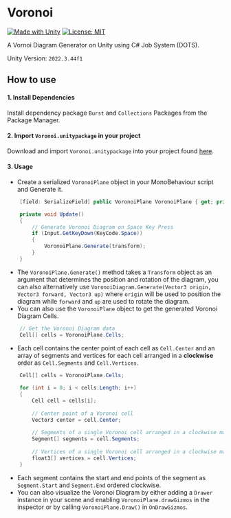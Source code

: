 # Voronoi
[![Made with Unity](https://img.shields.io/badge/Made%20with-Unity-57b9d3.svg?style=flat&logo=unity)](https://unity3d.com)
[![License: MIT](https://img.shields.io/badge/License-MIT-yellow.svg)](https://opensource.org/licenses/MIT)

A Vornoi Diagram Generator on Unity using C# Job System (DOTS).

Unity Version: `2022.3.44f1`

## How to use
#### 1. Install Dependencies
Install dependency package `Burst` and `Collections` Packages from the Package Manager.
#### 2. Import `Voronoi.unitypackage` in your project
Download and import `Voronoi.unitypackage` into your project found [here](https://github.com/rob1997/Voronoi/releases/).
#### 3. Usage
- Create a serialized `VoronoiPlane` object in your MonoBehaviour script and Generate it.
```csharp
    [field: SerializeField] public VoronoiPlane VoronoiPlane { get; private set; }

    private void Update()
    {
        // Generate Voronoi Diagram on Space Key Press
        if (Input.GetKeyDown(KeyCode.Space))
        {
            VoronoiPlane.Generate(transform);
        }
    }
```
- The `VoronoiPlane.Generate()` method takes a `Transform` object as an argument that determines the position and rotation of the diagram, you can also alternatively use `VoronoiDiagram.Generate(Vector3 origin, Vector3 forward, Vector3 up)` where `origin` will be used to position the diagram while `forward` and `up` are used to rotate the diagram.
- You can also use the `VoronoiPlane` object to get the generated Voronoi Diagram Cells.
```csharp
    // Get the Voronoi Diagram data
    Cell[] cells = VoronoiPlane.Cells;
```
- Each cell contains the center point of each cell as `Cell.Center` and an array of segments and vertices for each cell arranged in a **clockwise** order as `Cell.Segments` and `Cell.Vertices`.
```csharp
    Cell[] cells = VoronoiPlane.Cells;
    
    for (int i = 0; i < cells.Length; i++)
    {
        Cell cell = cells[i];
        
        // Center point of a Voronoi cell
        Vector3 center = cell.Center;
        
        // Segments of a single Voronoi cell arranged in a clockwise manner
        Segment[] segments = cell.Segments;
        
        // Vertices of a single Voronoi cell arranged in a clockwise manner
        float3[] vertices = cell.Vertices;
    }
``` 
- Each segment contains the start and end points of the segment as `Segment.Start` and `Segment.End` ordered clockwise.
- You can also visualize the Voronoi Diagram by either adding a `Drawer` instance in your scene and enabling `VoronoiPlane.drawGizmos` in the inspector or by calling `VoronoiPlane.Draw()` in `OnDrawGizmos`.
